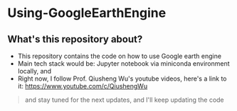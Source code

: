 # Using-GoogleEarthEngine

## What's this repository about?

- This repository contains the code on how to use Google earth engine
- Main tech stack would be:  Jupyter notebook via miniconda environment locally, and 
- Right now, I follow Prof. Qiusheng Wu's youtube videos, here's a link to it: https://www.youtube.com/c/QiushengWu

 > and stay tuned for the next updates, and I'll keep updating the code
